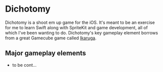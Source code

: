 Dichotomy
=========

Dichotomy is a shoot em up game for the iOS. It's meant to be an exercise for me to learn Swift along with SpriteKit and game development, all of which I've been wanting to do. Dichotomy's key gameplay element borrows from a great Gamecube game called [Ikaruga](http://en.wikipedia.org/wiki/Ikaruga).

## Major gameplay elements
- to be cont...

